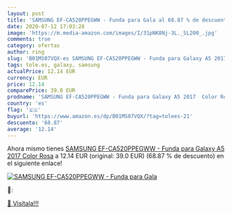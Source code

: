 ```yaml
---
layout: post
title: 'SAMSUNG EF-CA520PPEGWW - Funda para Gala al 68.87 % de descuento'
date: 2020-07-12 17:03:28
image: 'https://m.media-amazon.com/images/I/31pNK8Nj-3L._SL200_.jpg'
comments: true
category: ofertas
author: ring
slug: 'B01MS07VQX-es SAMSUNG EF-CA520PPEGWW - Funda para Galaxy A5 2017 Color Rosa'
tags: tole.es, galaxy, samsung
actualPrice: 12.14 EUR
currency: EUR
price: 12.14
comparePrice: 39.0 EUR
prodname: 'SAMSUNG EF-CA520PPEGWW - Funda para Galaxy A5 2017  Color Rosa'
country: 'es'
flag: '🇪🇸'
buyurl: 'https://www.amazon.es/dp/B01MS07VQX/?tag=tolees-21'
descuento: '68.87'
average: '12.14'
---
```


Ahora mismo tienes [SAMSUNG EF-CA520PPEGWW - Funda para Galaxy A5 2017  Color Rosa](https://www.amazon.es/dp/B01MS07VQX/?tag=tolees-21) a 12.14 EUR (original: 39.0 EUR) (68.87 %  de descuento) en el siguiente enlace!

[![SAMSUNG EF-CA520PPEGWW - Funda para Gala](https://m.media-amazon.com/images/I/31pNK8Nj-3L._SL200_.jpg)](https://www.amazon.es/dp/B01MS07VQX/?tag=tolees-21)

🔎:


[🛒 Visítala!!!](https://www.amazon.es/dp/B01MS07VQX/?tag=tolees-21)
